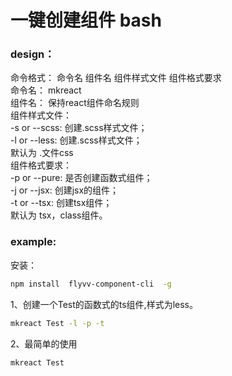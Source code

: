 # 一键创建组件 bash

<a name="09P0N"></a>
### design：
命令格式： 命令名 组件名 组件样式文件 组件格式要求 <br />命令名： mkreact<br />组件名： 保持react组件命名规则<br />组件样式文件：<br />-s or --scss: 创建.scss样式文件；<br />-l or --less: 创建.scss样式文件；<br />默认为 .文件css<br />组件格式要求： <br />-p or --pure: 是否创建函数式组件；<br />-j or --jsx: 创建jsx的组件；<br />-t or --tsx: 创建tsx组件；<br />默认为 tsx，class组件。
<a name="QGxNm"></a>
### example:
安装：
```bash
npm install  flyvv-component-cli  -g
```
1、创建一个Test的函数式的ts组件,样式为less。
```bash
mkreact Test -l -p -t 
```
2、最简单的使用
```bash
mkreact Test
```